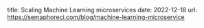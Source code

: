 title:  Scaling Machine Learning microservices
date:   2022-12-18
url: https://semaphoreci.com/blog/machine-learning-microservice

